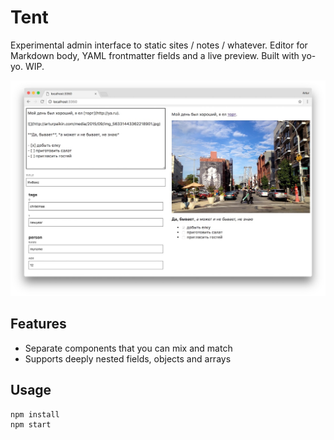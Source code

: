 # Tent

Experimental admin interface to static sites / notes / whatever. Editor for Markdown body, YAML frontmatter fields and a live preview. Built with yo-yo. WIP.

![tent admin interface](screenshot.jpg)

## Features

* Separate components that you can mix and match
* Supports deeply nested fields, objects and arrays

## Usage

```sh
npm install
npm start 
```
